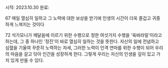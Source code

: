 시작: 2023.10.30
완료:

67
매일 열심히 일하고 그 노력에 대한 보상을 받기에 인생의 시간이 더욱 즐겁고 귀중하게 느껴지는 것이다

72
석가모니가 깨달음에 이르기 위한 수행으로 정한 여섯가지 수행을 '육바라밀'이라고 하는데, 그 중 하나인 '정진'이 바로 열심히 일하는 것을 뜻한다. 자신의 일에 전념하고 심혈을 기울여 꾸준히 노력하는 자세, 그러한 노력이 인격 연마를 위한 수행이 되어 우리의 마음을 갈고 닦아 인간을 성장하게 한다. 그렇게 우리는 자신의 인생을 깊이 있고 가치 있게 만들 수 있다.

